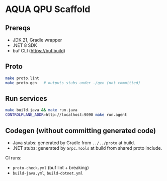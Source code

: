 # AQUA QPU Scaffold

## Prereqs
- JDK 21, Gradle wrapper
- .NET 8 SDK
- buf CLI (https://buf.build)

## Proto
```bash
make proto.lint
make proto.gen   # outputs stubs under ./gen (not committed)
```

## Run services

```bash
make build.java && make run.java
CONTROLPLANE_ADDR=http://localhost:9090 make run.agent
```

## Codegen (without committing generated code)

* Java stubs: generated by Gradle from `../../proto` at build.
* .NET stubs: generated by `Grpc.Tools` at build from shared proto include.

CI runs:

* `proto-check.yml` (buf lint + breaking)
* `build-java.yml`, `build-dotnet.yml`